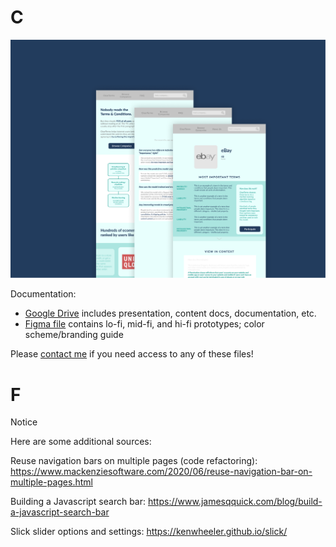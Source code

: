 # C

![mid-fi mockup of website screens](https://github.com/sskellner/clearterms/blob/master/Frame%2023%20(2).png)

Documentation: 
- [Google Drive] includes presentation, content docs, documentation, etc.
- [Figma file] contains lo-fi, mid-fi, and hi-fi prototypes; color scheme/branding guide

Please [contact me] if you need access to any of these files!

[Google Drive]: https://drive.google.com/drive/folders/1IhYvlUsq-jI_LArXi94XjbNE5XkqHe84?usp=sharing
[Figma file]: https://www.figma.com/file/VOTyTpqvFv1encyjgw5teS/ClearTerms-pages?node-id=111%3A1
[contact me]: mailto:skellner@andrew.cmu.edu

# F

Notice 

Here are some additional sources:

Reuse navigation bars on multiple pages (code refactoring): https://www.mackenziesoftware.com/2020/06/reuse-navigation-bar-on-multiple-pages.html

Building a Javascript search bar: https://www.jamesqquick.com/blog/build-a-javascript-search-bar

Slick slider options and settings:
https://kenwheeler.github.io/slick/
